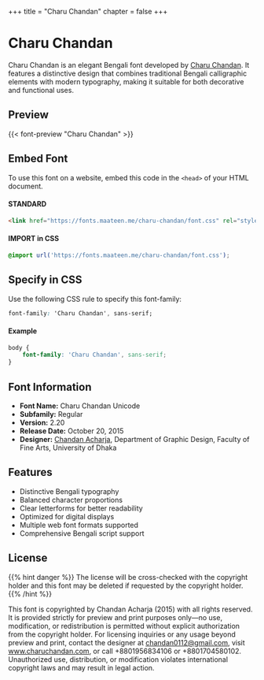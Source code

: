 +++
title = "Charu Chandan"
chapter = false
+++

# Charu Chandan

Charu Chandan is an elegant Bengali font developed by [Charu Chandan](http://www.charuchandan.com/). It features a distinctive design that combines traditional Bengali calligraphic elements with modern typography, making it suitable for both decorative and functional uses.

## Preview

{{< font-preview "Charu Chandan" >}}

## Embed Font

To use this font on a website, embed this code in the `<head>` of your HTML document.

#### STANDARD

```html
<link href="https://fonts.maateen.me/charu-chandan/font.css" rel="stylesheet">
```

#### IMPORT in CSS

```css
@import url('https://fonts.maateen.me/charu-chandan/font.css');
```

## Specify in CSS

Use the following CSS rule to specify this font-family:

```css
font-family: 'Charu Chandan', sans-serif;
```

#### Example

```css
body {
    font-family: 'Charu Chandan', sans-serif;
}
```

## Font Information

- **Font Name:** Charu Chandan Unicode
- **Subfamily:** Regular
- **Version:** 2.20
- **Release Date:** October 20, 2015
- **Designer:** [Chandan Acharja](mailto:chandan0112@gmail.com), Department of Graphic Design, Faculty of Fine Arts, University of Dhaka

## Features

- Distinctive Bengali typography
- Balanced character proportions
- Clear letterforms for better readability
- Optimized for digital displays
- Multiple web font formats supported
- Comprehensive Bengali script support

## License

{{% hint danger %}}
The license will be cross-checked with the copyright holder and this font may be deleted if requested by the copyright holder.
{{% /hint %}}

This font is copyrighted by Chandan Acharja (2015) with all rights reserved. It is provided strictly for preview and print purposes only—no use, modification, or redistribution is permitted without explicit authorization from the copyright holder. For licensing inquiries or any usage beyond preview and print, contact the designer at chandan0112@gmail.com, visit www.charuchandan.com, or call +8801956834106 or +8801704580102. Unauthorized use, distribution, or modification violates international copyright laws and may result in legal action.
